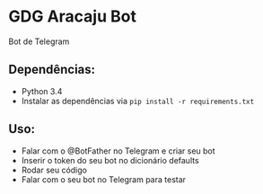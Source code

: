 # GDG Aracaju Bot
Bot de Telegram

## Dependências:
- Python 3.4
- Instalar as dependências via `pip install -r requirements.txt`

## Uso:
- Falar com o @BotFather no Telegram e criar seu bot
- Inserir o token do seu bot no dicionário defaults
- Rodar seu código
- Falar com o seu bot no Telegram para testar
